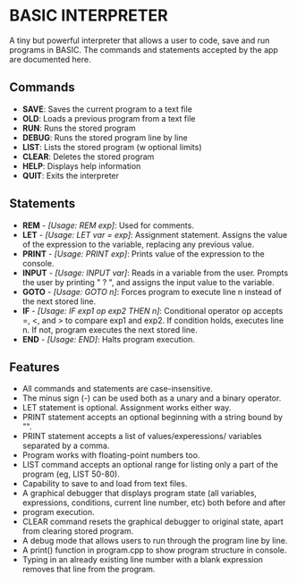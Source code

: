 # BASIC INTERPRETER

A tiny but powerful interpreter that allows a user to code, save and run programs in BASIC. The commands and statements accepted by the app are documented here.

## Commands

* **SAVE**: Saves the current program to a text file
* **OLD**: Loads a previous program from a text file
* **RUN**: Runs the stored program
* **DEBUG**: Runs the stored program line by line
* **LIST**: Lists the stored program (w optional limits)
* **CLEAR**: Deletes the stored program
* **HELP**: Displays help information
* **QUIT**: Exits the interpreter

## Statements

* **REM** - *[Usage: REM exp]*: Used for comments.
* **LET** - *[Usage: LET var = exp]*: Assignment statement. Assigns the value of the expression to the variable, replacing any previous value.
* **PRINT** - *[Usage: PRINT exp]*: Prints value of the expression to the console.
* **INPUT** - *[Usage: INPUT var]*: Reads in a variable from the user. Prompts the user by printing " ? ", and assigns the input value to the variable.
* **GOTO** - *[Usage: GOTO n]*: Forces program to execute line n instead of the next stored line.
* **IF** - *[Usage: IF exp1 op exp2 THEN n]*: Conditional operator op accepts =, <, and > to compare exp1 and exp2. If condition holds, executes line n. If not, program executes the next stored line.
* **END** - *[Usage: END]*: Halts program execution.

## Features

* All commands and statements are case-insensitive.
* The minus sign (-) can be used both as a unary and a binary operator.
* LET statement is optional. Assignment works either way.
* PRINT statement accepts an optional beginning with a string bound by "".
* PRINT statement accepts a list of values/experessions/ variables separated by a comma.
* Program works with floating-point numbers too.
* LIST command accepts an optional range for listing only a part of the program (eg, LIST 50-80).
* Capability to save to and load from text files.
* A graphical debugger that displays program state (all variables, expressions, conditions, current line number, etc) both before and after
* program execution.
* CLEAR command resets the graphical debugger to original state, apart from clearing stored program.
* A debug mode that allows users to run through the program line by line.
* A print() function in program.cpp to show program structure in console.
* Typing in an already existing line number with a blank expression removes that line from the program.

